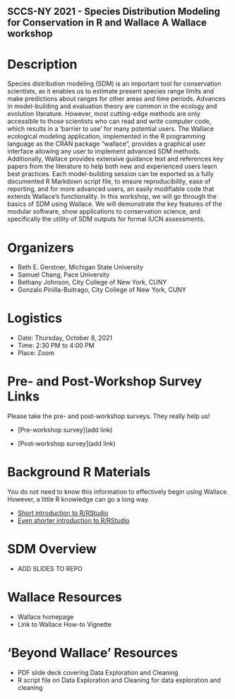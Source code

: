 ## SCCS-NY 2021 - Species Distribution Modeling for Conservation in R and Wallace A Wallace workshop


# Description
Species distribution modeling (SDM) is an important tool for conservation scientists, as it enables us to estimate present species range limits and make predictions about ranges for other areas and time periods. Advances in model-building and evaluation theory are common in the ecology and evolution literature. However, most cutting-edge methods are only accessible to those scientists who can read and write computer code, which results in a ‘barrier to use’ for many potential users. The Wallace ecological modeling application, implemented in the R programming language as the CRAN package “wallace”, provides a graphical user interface allowing any user to implement advanced SDM methods. Additionally, Wallace provides extensive guidance text and references key papers from the literature to help both new and experienced users learn best practices. Each model-building session can be exported as a fully documented R Markdown script file, to ensure reproducibility, ease of reporting, and for more advanced users, an easily modifiable code that extends Wallace’s functionality. In this workshop, we will go through the basics of SDM using Wallace. We will demonstrate the key features of the modular software, show applications to conservation science, and specifically the utility of SDM outputs for formal IUCN assessments.


# Organizers
- Beth E. Gerstner, Michigan State University
- Samuel Chang, Pace University 
- Bethany Johnson, City College of New York, CUNY
- Gonzalo Pinilla-Buitrago, City College of New York, CUNY

# Logistics
- Date: Thursday, October 8, 2021
- Time: 2:30 PM to 4:00 PM
- Place: Zoom

# Pre- and Post-Workshop Survey Links
Please take the pre- and post-workshop surveys. They really help us!

- [Pre-workshop survey](add link)

- [Post-workshop survey](add link) 

# Background R Materials
You do not need to know this information to effectively begin using Wallace. However, a little R knowledge can go a long way.

- [Short introduction to R/RStudio](https://mlammens.github.io/SCCS-R-Wallace/docs/Intro-to-RStudio.html)
- [Even shorter introduction to R/RStudio](https://github.com/bgerstner90/SCCS_2021/blob/f8719086341de081676dd0cf3a77e9d4c18e53f9/Crash-Course-R.html)

# SDM Overview
- ADD SLIDES TO REPO

# Wallace Resources
- Wallace homepage
- Link to Wallace How-to Vignette

# ‘Beyond Wallace’ Resources
- PDF slide deck covering Data Exploration and Cleaning
- R script file on Data Exploration and Cleaning for data exploration and cleaning

